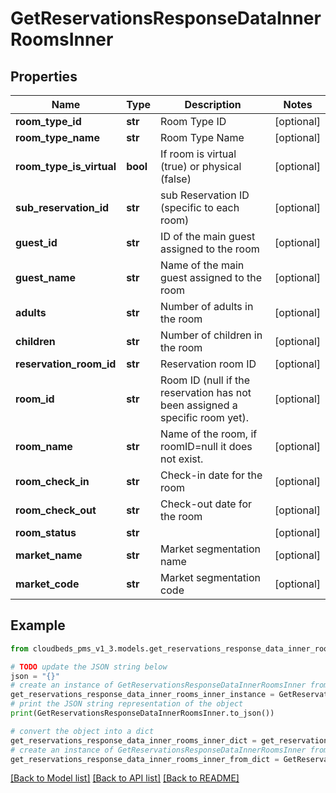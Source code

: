 # GetReservationsResponseDataInnerRoomsInner


## Properties

Name | Type | Description | Notes
------------ | ------------- | ------------- | -------------
**room_type_id** | **str** | Room Type ID | [optional] 
**room_type_name** | **str** | Room Type Name | [optional] 
**room_type_is_virtual** | **bool** | If room is virtual (true) or physical (false) | [optional] 
**sub_reservation_id** | **str** | sub Reservation ID (specific to each room) | [optional] 
**guest_id** | **str** | ID of the main guest assigned to the room | [optional] 
**guest_name** | **str** | Name of the main guest assigned to the room | [optional] 
**adults** | **str** | Number of adults in the room | [optional] 
**children** | **str** | Number of children in the room | [optional] 
**reservation_room_id** | **str** | Reservation room ID | [optional] 
**room_id** | **str** | Room ID (null if the reservation has not been assigned a specific room yet). | [optional] 
**room_name** | **str** | Name of the room, if roomID&#x3D;null it does not exist. | [optional] 
**room_check_in** | **str** | Check-in date for the room | [optional] 
**room_check_out** | **str** | Check-out date for the room | [optional] 
**room_status** | **str** |  | [optional] 
**market_name** | **str** | Market segmentation name | [optional] 
**market_code** | **str** | Market segmentation code | [optional] 

## Example

```python
from cloudbeds_pms_v1_3.models.get_reservations_response_data_inner_rooms_inner import GetReservationsResponseDataInnerRoomsInner

# TODO update the JSON string below
json = "{}"
# create an instance of GetReservationsResponseDataInnerRoomsInner from a JSON string
get_reservations_response_data_inner_rooms_inner_instance = GetReservationsResponseDataInnerRoomsInner.from_json(json)
# print the JSON string representation of the object
print(GetReservationsResponseDataInnerRoomsInner.to_json())

# convert the object into a dict
get_reservations_response_data_inner_rooms_inner_dict = get_reservations_response_data_inner_rooms_inner_instance.to_dict()
# create an instance of GetReservationsResponseDataInnerRoomsInner from a dict
get_reservations_response_data_inner_rooms_inner_from_dict = GetReservationsResponseDataInnerRoomsInner.from_dict(get_reservations_response_data_inner_rooms_inner_dict)
```
[[Back to Model list]](../README.md#documentation-for-models) [[Back to API list]](../README.md#documentation-for-api-endpoints) [[Back to README]](../README.md)


